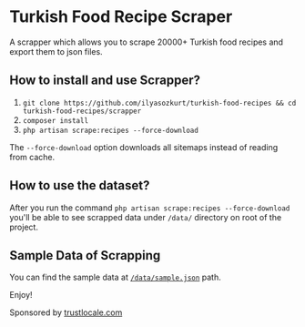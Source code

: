 # Turkish Food Recipe Scraper

A scrapper which allows you to scrape 20000+ Turkish food recipes and export them to json files.

## How to install and use Scrapper?

1. `git clone https://github.com/ilyasozkurt/turkish-food-recipes && cd turkish-food-recipes/scrapper`
2. `composer install`
3. `php artisan scrape:recipes --force-download`

The `--force-download` option downloads all sitemaps instead of reading from cache.

## How to use the dataset?

After you run the command `php artisan scrape:recipes --force-download` you'll be able to see scrapped data under `/data/` directory on root of the project.

## Sample Data of Scrapping

You can find the sample data at [`/data/sample.json`](/data/sample.json) path.

Enjoy!

Sponsored by [trustlocale.com](https://trustlocale.com "Neighborhood Reviews, Insights")
